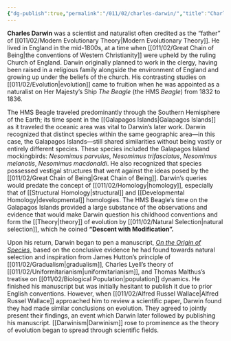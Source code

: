 ```yaml
---
{"dg-publish":true,"permalink":"/011/02/charles-darwin/","title":"Charles Darwin","tags":["BIOL422"],"noteIcon":"1","created":"2024-09-26T13:45:04.074-07:00","updated":"2024-10-03T23:24:07.685-07:00"}
---
```


**Charles Darwin** was a scientist and naturalist often credited as the “father” of [[011/02/Modern Evolutionary Theory\|Modern Evolutionary Theory]]. He lived in England in the mid-1800s, at a time when [[011/02/Great Chain of Being\|the conventions of Western Christianity]] were upheld by the ruling Church of England. Darwin originally planned to work in the clergy, having been raised in a religious family alongside the environment of England and growing up under the beliefs of the church. His contrasting studies on [[011/02/Evolution\|evolution]] came to fruition when he was appointed as a naturalist on Her Majesty’s Ship *The Beagle* (the HMS *Beagle*) from 1832 to 1836.

The HMS Beagle traveled predominantly through the Southern Hemisphere of the Earth; its time spent in the [[Galapagos Islands\|Galapagos Islands]] as it traveled the oceanic area was vital to Darwin’s later work. Darwin recognized that distinct species within the same geographic area—in this case, the Galapagos Islands—still shared similarities without being vastly or entirely different species. These species included the Galapagos Island mockingbirds: *Nesomimus parvulus*, *Nesomimus trifasciatus*, *Nesomimus melanotis*, *Nesomimus macdonaldi*. He also recognized that species possessed vestigal structures that went against the ideas posed by the [[011/02/Great Chain of Being\|Great Chain of Being]]. Darwin’s queries would predate the concept of [[011/02/Homology\|homology]], especially that of [[Structural Homology\|structural]] and [[Developmental Homology\|developmental]] homologies. The HMS Beagle’s time on the Galapagos Islands provided a large substance of the observations and evidence that would make Darwin question his childhood conventions and form the [[Theory\|theory]] of evolution by [[011/02/Natural Selection\|natural selection]], which he coined **“Descent with Modification”.**

Upon his return, Darwin began to pen a manuscript, *[On the Origin of Species,](https://www.gutenberg.org/files/1228/1228-h/1228-h.htm)* based on the conclusive evidence he had found towards natural selection and inspiration from James Hutton’s principle of [[011/02/Gradualism\|gradualism]], Charles Lyell’s theory of [[011/02/Uniformitarianism\|uniformitarianism]], and Thomas Malthus’s treatise on [[011/02/Biological Population\|population]] dynamics. He finished his manuscript but was initially hesitant to publish it due to prior English conventions. However, when [[011/02/Alfred Russel Wallace\|Alfred Russel Wallace]] approached him to review a scientific paper, Darwin found they had made similar conclusions on evolution. They agreed to jointly present their findings, an event which Darwin later followed by publishing his manuscript. [[Darwinism\|Darwinism]] rose to prominence as the theory of evolution began to spread through scientific fields.